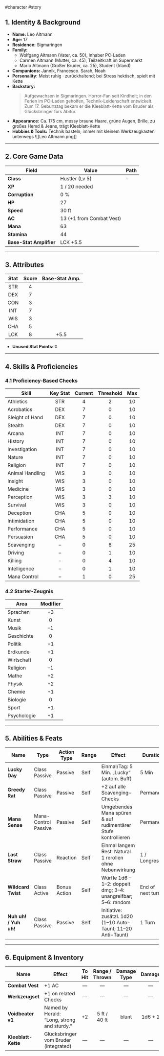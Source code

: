 #character #story 
## 1. Identity & Background
- **Name:** Leo Altmann  
- **Age:** 17  
- **Residence:** Sigmaringen  
- **Family:**  
  - Wolfgang Altmann (Vater, ca. 50), Inhaber PC-Laden  
  - Carmen Altmann (Mutter, ca. 45), Teilzeitkraft im Supermarkt  
  - Mario Altmann (Großer Bruder, ca. 25), Student (Irland)  
- **Companions:** Jannik, Francesco. Sarah, Noah  
- **Personality:** Meist ruhig · zurückhaltend; bei Stress hektisch, spielt mit Kette  
- **Backstory:**  
  > Aufgewachsen in Sigmaringen. Horror-Fan seit Kindheit; in den Ferien im PC-Laden geholfen, Technik-Leidenschaft entwickelt. Zum 17. Geburtstag bekam er die Kleeblatt-Kette vom Bruder als Glücksbringer fürs Abitur.  
- **Appearance:** Ca. 175 cm, messy braune Haare, grüne Augen, Brille, zu großes Hemd & Jeans, trägt Kleeblatt-Kette  
- **Hobbies & Tools:** Technik basteln; immer mit kleinem Werkzeugkasten unterwegs  ![[Leo Altmann.png]]

---

## 2. Core Game Data
| Field                   | Value                    | Path |
| ----------------------- | ------------------------ | ---- |
| **Class**               | Hustler (Lv 5)           | –    |
| **XP**                  | 1 / 20 needed            |      |
| **Corruption**          | 0 %                      |      |
| **HP**                  | 27                       |      |
| **Speed**               | 30 ft                    |      |
| **AC**                  | 13 (+1 from Combat Vest) |      |
| **Mana**                | 63                       |      |
| **Stamina**             | 44                       |      |
| **Base-Stat Amplifier** | LCK +5.5                 |      |

---

## 3. Attributes
| Stat | Score | Base-Stat Amp. |
|:----:|:-----:|:--------------:|
| STR  | 4     |                |
| DEX  | 7     |                |
| CON  | 3     |                |
| INT  | 7     |                |
| WIS  | 3     |                |
| CHA  | 5     |                |
| LCK  | 8     | +5.5           |

- **Unused Stat Points:** 0

---

## 4. Skills & Proficiencies

### 4.1 Proficiency-Based Checks
| Skill           | Key Stat | Current | Threshold | Max |
|-----------------|:--------:|:-------:|:---------:|:---:|
| Athletics       | STR      | 4       |     2     | 10  |
| Acrobatics      | DEX      | 7       |     0     | 10  |
| Sleight of Hand | DEX      | 7       |     0     | 10  |
| Stealth         | DEX      | 7       |     0     | 10  |
| Arcana          | INT      | 7       |     0     | 10  |
| History         | INT      | 7       |     0     | 10  |
| Investigation   | INT      | 7       |     0     | 10  |
| Nature          | INT      | 7       |     0     | 10  |
| Religion        | INT      | 7       |     0     | 10  |
| Animal Handling | WIS      | 3       |     0     | 10  |
| Insight         | WIS      | 3       |     0     | 10  |
| Medicine        | WIS      | 3       |     0     | 10  |
| Perception      | WIS      | 3       |     3     | 10  |
| Survival        | WIS      | 3       |     0     | 10  |
| Deception       | CHA      | 5       |     0     | 10  |
| Intimidation    | CHA      | 5       |     0     | 10  |
| Performance     | CHA      | 5       |     0     | 10  |
| Persuasion      | CHA      | 5       |     0     | 10  |
| Scavenging      | –        | 0       |     6     | 25  |
| Driving         | –        | 0       |     1     | 10  |
| Killing         | –        | 0       |     4     | 10  |
| Intelligence    | –        | 0       |     1     | 10  |
| Mana Control    | –        | 1       |     0     | 25  |

### 4.2 Starter-Zeugnis
| Area        | Modifier |
|-------------|:--------:|
| Sprachen    | +3       |
| Kunst       | 0        |
| Musik       | –1       |
| Geschichte  | 0        |
| Politik     | +1       |
| Erdkunde    | +1       |
| Wirtschaft  | 0        |
| Religion    | –1       |
| Mathe       | +2       |
| Physik      | +2       |
| Chemie      | +1       |
| Biologie    | 0        |
| Sport       | +1       |
| Psychologie | +1       |

---
## 5. Abilities & Feats

| Name                  | Type                 | Action Type  | Range | Effect                                                        | Duration         | Cost    | Count | Threshold |
| --------------------- | -------------------- | ------------ | ----- | ------------------------------------------------------------- | ---------------- | ------- | ----- | --------- |
| **Lucky Day**         | Class Passive        | Passive      | Self  | Einmal/Tag: 5 Min. „Lucky“ (autom. Buff)                      | 5 Min            | —       | 3     | 10        |
| **Greedy Rat**        | Class Passive        | Passive      | Self  | +2 auf alle Scavenging-Checks                                 | Permanent        | —       | —     | —         |
| **Mana Sense**        | Mana-Control Passive | Passive      | Self  | Umgebendes Mana spüren & auf rudimentärer Stufe kontrollieren | Permanent        | —       | —     | —         |
| **Last Straw**        | Class Passive        | Reaction     | Self  | Einmal langem Rest: Natural 1 rerollen ohne Nebenwirkung      | 1 / Longrest     | 5 Mana  | 1     | 10        |
| **Wildcard Twist**    | Class Active         | Bonus Action | Self  | Würfle 1d6 – 1–2: doppelt dmg; 3–4: unangreifbar; 5–6: random | End of next turn | 15 Mana | 2     | 10        |
| **Nuh uh! / Yuh uh!** | Class Passive        | Passive      | Self  | Initiative: zusätzl. 1d20 (1–10 Auto-Taunt; 11–20 Anti-Taunt) | 1 Turn           | —       | 0     | 10        |

---

## 6. Equipment & Inventory

| Name                | Effect                                      | To Hit | Range / Thrown | Damage Type | Damage  | AC  | Current Durability | Durability<br>MAX |
| ------------------- | ------------------------------------------- | :----: | :------------: | :---------: | :-----: | :-: | :----------------: | :---------------: |
| **Combat Vest**     | +1 AC                                       |   —    |       —        |      —      |    —    | +1  |         18         |        20         |
| **Werkzeugset**     | +1 on related Checks                        |   —    |       —        |      —      |    —    |  —  |         —          |         —         |
| **Voidbeater v1**   | Named by Herald: “Long, strong and sturdy.” |   +2   |  5 ft / 40 ft  |    blunt    | 1d6 + 2 |  —  |         28         |        35         |
| **Kleeblatt-Kette** | Glücksbringer vom Bruder (integrated)       |   —    |       —        |      —      |    —    |  —  |         —          |         —         |


